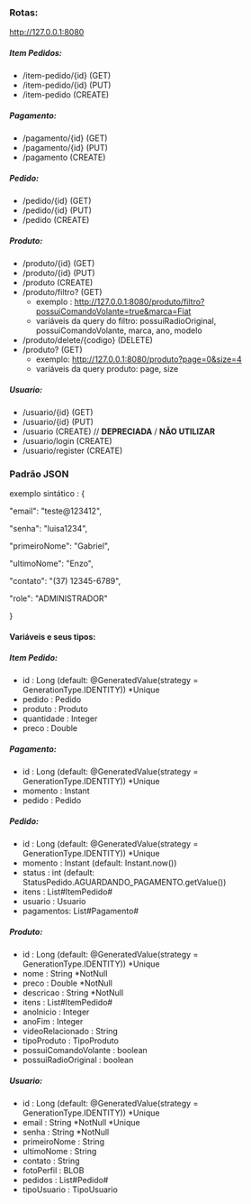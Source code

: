 ### Rotas:
http://127.0.0.1:8080
##### Item Pedidos:
+  /item-pedido/{id} (GET)
+  /item-pedido/{id} (PUT)
+  /item-pedido (CREATE)
##### Pagamento:
+  /pagamento/{id} (GET)
+  /pagamento/{id} (PUT)
+  /pagamento (CREATE)
##### Pedido:
+  /pedido/{id} (GET)
+  /pedido/{id} (PUT)
+  /pedido (CREATE)
##### Produto:
+  /produto/{id} (GET)
+  /produto/{id} (PUT)
+  /produto (CREATE)
+  /produto/filtro? (GET)
    + exemplo : http://127.0.0.1:8080/produto/filtro?possuiComandoVolante=true&marca=Fiat
    + variáveis da query do filtro: possuiRadioOriginal, possuiComandoVolante, marca, ano, modelo
+  /produto/delete/{codigo} (DELETE)
+  /produto? (GET)
    + exemplo: http://127.0.0.1:8080/produto?page=0&size=4
    + variáveis da query produto: page, size
 
##### Usuario:
+  /usuario/{id} (GET)
+  /usuario/{id} (PUT)
+  /usuario (CREATE) // **DEPRECIADA** / **NÃO UTILIZAR**
+  /usuario/login (CREATE)
+  /usuario/register (CREATE) 


### Padrão JSON
exemplo sintático : {

  "email": "teste@123412",
  
  "senha": "luisa1234",
  
  "primeiroNome": "Gabriel",
  
  "ultimoNome": "Enzo",
  
  "contato": "(37) 12345-6789",
  
  "role": "ADMINISTRADOR"
  
}
#### Variáveis e seus tipos:
##### Item Pedido:
+ id : Long (default: @GeneratedValue(strategy = GenerationType.IDENTITY)) *Unique
+ pedido : Pedido
+ produto : Produto
+ quantidade : Integer
+ preco : Double

##### Pagamento:
+ id : Long (default: @GeneratedValue(strategy = GenerationType.IDENTITY)) *Unique
+ momento : Instant
+ pedido : Pedido

##### Pedido:
+ id : Long (default: @GeneratedValue(strategy = GenerationType.IDENTITY)) *Unique
+ momento : Instant (default: Instant.now()) 
+ status : int (default: StatusPedido.AGUARDANDO_PAGAMENTO.getValue())
+ itens : List#ItemPedido#
+ usuario : Usuario
+ pagamentos: List#Pagamento#

##### Produto:
+ id : Long (default: @GeneratedValue(strategy = GenerationType.IDENTITY)) *Unique
+ nome : String *NotNull
+ preco : Double *NotNull
+ descricao : String *NotNull
+ itens : List#ItemPedido#
+ anoInicio : Integer
+ anoFim : Integer
+ videoRelacionado : String
+ tipoProduto : TipoProduto
+ possuiComandoVolante : boolean
+ possuiRadioOriginal : boolean

##### Usuario: 
+ id : Long (default: @GeneratedValue(strategy = GenerationType.IDENTITY)) *Unique
+ email : String  *NotNull *Unique
+ senha : String  *NotNull
+ primeiroNome : String
+ ultimoNome : String
+ contato : String
+ fotoPerfil : BLOB
+ pedidos : List#Pedido#
+ tipoUsuario : TipoUsuario
